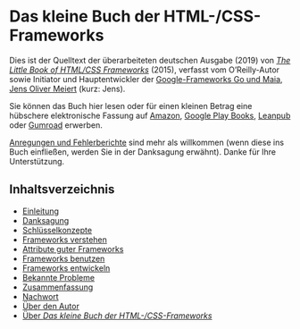 # Das kleine Buch der HTML-/CSS-Frameworks

Dies ist der Quelltext der überarbeiteten deutschen Ausgabe (2019) von [_The Little Book of HTML/CSS Frameworks_](https://www.oreilly.com/library/view/the-little-book/9781492048121/) (2015), verfasst vom O’Reilly-Autor sowie Initiator und Hauptentwickler der [Google-Frameworks Go und Maia](https://meiert.com/de/publications/articles/20171005/), [Jens Oliver Meiert](https://meiert.com/de/) (kurz: Jens).

Sie können das Buch hier lesen oder für einen kleinen Betrag eine hübschere elektronische Fassung auf [Amazon](https://www.amazon.de/dp/B07TY2T9XW/), [Google Play Books](https://play.google.com/store/books/details/Jens_Oliver_Meiert_Das_kleine_Buch_der_HTML_CSS_Fr?id=j4jhDwAAQBAJ), [Leanpub](https://leanpub.com/html-css-frameworks) oder [Gumroad](https://j9t.gumroad.com/l/LqXw) erwerben.

[Anregungen und Fehlerberichte](https://github.com/frontenddogma/html-css-frameworks/issues) sind mehr als willkommen (wenn diese ins Buch einfließen, werden Sie in der Danksagung erwähnt). Danke für Ihre Unterstützung.

## Inhaltsverzeichnis

* [Einleitung](manuscript/intro.md)
* [Danksagung](manuscript/acknowledgments.md)
* [Schlüsselkonzepte](manuscript/concepts.md)
* [Frameworks verstehen](manuscript/understanding.md)
* [Attribute guter Frameworks](manuscript/attributes.md)
* [Frameworks benutzen](manuscript/use.md)
* [Frameworks entwickeln](manuscript/development.md)
* [Bekannte Probleme](manuscript/problems.md)
* [Zusammenfassung](manuscript/summary.md)
* [Nachwort](manuscript/bonus.md)
* [Über den Autor](manuscript/author.md)
* [Über _Das kleine Buch der HTML-/CSS-Frameworks_](manuscript/book.md)